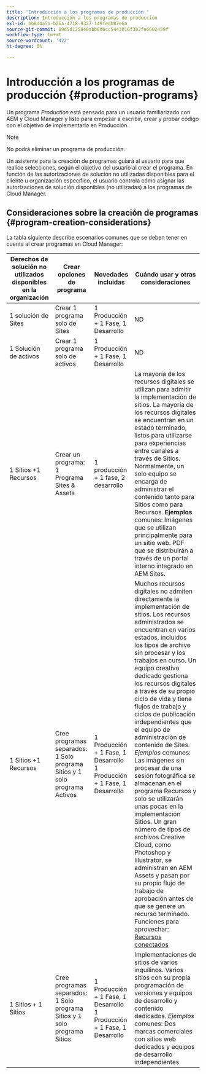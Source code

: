 ```yaml
---
title: 'Introducción a los programas de producción '
description: Introducción a los programas de producción
exl-id: bb8d4a5a-b26a-4718-9327-149fedb87e6a
source-git-commit: 09d5d125840abb6d6cc5443816f3b2fe6602459f
workflow-type: tm+mt
source-wordcount: '422'
ht-degree: 0%

---
```


# Introducción a los programas de producción {#production-programs}

Un programa *Production* está pensado para un usuario familiarizado con AEM y Cloud Manager y listo para empezar a escribir, crear y probar código con el objetivo de implementarlo en Producción.

>[!NOTE]
>No podrá eliminar un programa de producción.

Un asistente para la creación de programas guiará al usuario para que realice selecciones, según el objetivo del usuario al crear el programa. En función de las autorizaciones de solución no utilizadas disponibles para el cliente u organización específico, el usuario controla cómo asignar las autorizaciones de solución disponibles (no utilizadas) a los programas de Cloud Manager.

## Consideraciones sobre la creación de programas {#program-creation-considerations}

La tabla siguiente describe escenarios comunes que se deben tener en cuenta al crear programas en Cloud Manager:

| Derechos de solución no utilizados disponibles en la organización | Crear opciones de programa | Novedades incluidas | Cuándo usar y otras consideraciones |
|--- |--- |--- |--- |
| 1 solución de Sites | Crear 1 programa solo de Sites | 1 Producción + 1 Fase, 1 Desarrollo | ND |
| 1 Solución de activos | Crear 1 programa solo de activos | 1 Producción + 1 Fase, 1 Desarrollo | ND |
| 1 Sitios +1 Recursos | Crear un programa: 1 Programa Sites &amp; Assets | 1 producción + 1 fase, 2 desarrollo | La mayoría de los recursos digitales se utilizan para admitir la implementación de sitios. La mayoría de los recursos digitales se encuentran en un estado terminado, listos para utilizarse para experiencias entre canales a través de Sitios. Normalmente, un solo equipo se encarga de administrar el contenido tanto para Sitios como para Recursos. **Ejemplos** comunes: Imágenes que se utilizan principalmente para un sitio web. PDF que se distribuirán a través de un portal interno integrado en AEM Sites. |
| 1 Sitios +1 Recursos | Cree programas separados: 1 Solo programa Sitios y 1 solo programa Activos | 1 Producción + 1 Fase, 1 Desarrollo<br> 1 Producción + 1 Fase, 1 Desarrollo | Muchos recursos digitales no admiten directamente la implementación de sitios. Los recursos administrados se encuentran en varios estados, incluidos los tipos de archivo sin procesar y los trabajos en curso. Un equipo creativo dedicado gestiona los recursos digitales a través de su propio ciclo de vida y tiene flujos de trabajo y ciclos de publicación independientes que el equipo de administración de contenido de Sites. *Ejemplos* comunes: Las imágenes sin procesar de una sesión fotográfica se almacenan en el programa Recursos y solo se utilizarán unas pocas en la implementación Sitios. Un gran número de tipos de archivos Creative Cloud, como Photoshop y Illustrator, se administran en AEM Assets y pasan por su propio flujo de trabajo de aprobación antes de que se genere un recurso terminado. Funciones para aprovechar: [Recursos conectados](https://experienceleague.adobe.com/docs/experience-manager-cloud-service/assets/admin/use-assets-across-connected-assets-instances.html?lang=en#overview-of-connected-assets) |
| 1 Sitios + 1 Sitios | Cree programas separados: 1 Solo programa Sitios y 1 solo programa Sitios | 1 Producción + 1 Fase, 1 Desarrollo<br>1 Producción + 1 Fase, 1 Desarrollo | Implementaciones de sitios de varios inquilinos. Varios sitios con su propia programación de versiones y equipos de desarrollo y contenido dedicados. *Ejemplos* comunes: Dos marcas comerciales con sitios web dedicados y equipos de desarrollo independientes |
